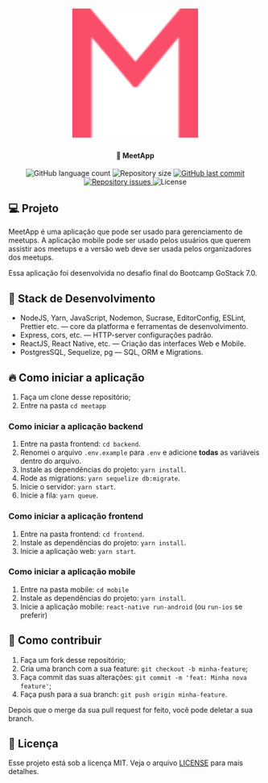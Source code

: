 <h1 align="center">
  <img alt="MeetApp" title="#MeetApp" src=".github/logo.png" width="250px" />
</h1>

<h4 align="center">
  🚀 MeetApp
</h4>

<p align="center">
  <img alt="GitHub language count" src="https://img.shields.io/github/languages/count/lucianotavernard/gostack-meetapp">

  <img alt="Repository size" src="https://img.shields.io/github/repo-size/lucianotavernard/gostack-meetapp">

  <a href="https://github.com/lucianotavernard/gostack-meetapp/commits/master">
    <img alt="GitHub last commit" src="https://img.shields.io/github/last-commit/lucianotavernard/gostack-meetapp">
  </a>

  <a href="https://github.com/lucianotavernard/gostack-meetapp/issues">
    <img alt="Repository issues" src="https://img.shields.io/github/issues/lucianotavernard/gostack-meetapp">
  </a>

  <img alt="License" src="https://img.shields.io/badge/license-MIT-brightgreen">
</p>

## 💻 Projeto

MeetApp é uma aplicação que pode ser usado para gerenciamento de meetups. A aplicação mobile pode ser usado pelos usuários que querem assistir aos meetups e a versão web deve ser usada pelos organizadores dos meetups.

Essa aplicação foi desenvolvida no desafio final do Bootcamp GoStack 7.0.

## 🚀 Stack de Desenvolvimento

- NodeJS, Yarn, JavaScript, Nodemon, Sucrase, EditorConfig, ESLint, Prettier etc. — core da platforma e ferramentas de desenvolvimento.
- Express, cors, etc. — HTTP-server configurações padrão.
- ReactJS, React Native, etc. — Criação das interfaces Web e Mobile.
- PostgresSQL, Sequelize, pg — SQL, ORM e Migrations.

## 🔥 Como iniciar a aplicação

1. Faça um clone desse repositório;
2. Entre na pasta `cd meetapp`

### Como iniciar a aplicação backend

1. Entre na pasta frontend: `cd backend`.
2. Renomei o arquivo `.env.example` para `.env` e adicione **todas** as variáveis dentro do arquivo.
3. Instale as dependências do projeto: `yarn install`.
4. Rode as migrations: `yarn sequelize db:migrate`.
5. Inicie o servidor: `yarn start`.
6. Inicie a fila: `yarn queue`.

### Como iniciar a aplicação frontend

1. Entre na pasta frontend: `cd frontend`.
2. Instale as dependências do projeto: `yarn install`.
3. Inicie a aplicação web: `yarn start`.

### Como iniciar a aplicação mobile

1. Entre na pasta mobile: `cd mobile`
2. Instale as dependências do projeto: `yarn install`.
3. Inicie a aplicação mobile: `react-native run-android` (ou `run-ios` se preferir)

## 🤔 Como contribuir

1. Faça um fork desse repositório;
2. Cria uma branch com a sua feature: `git checkout -b minha-feature`;
3. Faça commit das suas alterações: `git commit -m 'feat: Minha nova feature'`;
4. Faça push para a sua branch: `git push origin minha-feature`.

Depois que o merge da sua pull request for feito, você pode deletar a sua branch.

## 📝 Licença

Esse projeto está sob a licença MIT. Veja o arquivo [LICENSE](LICENSE.md) para mais detalhes.

